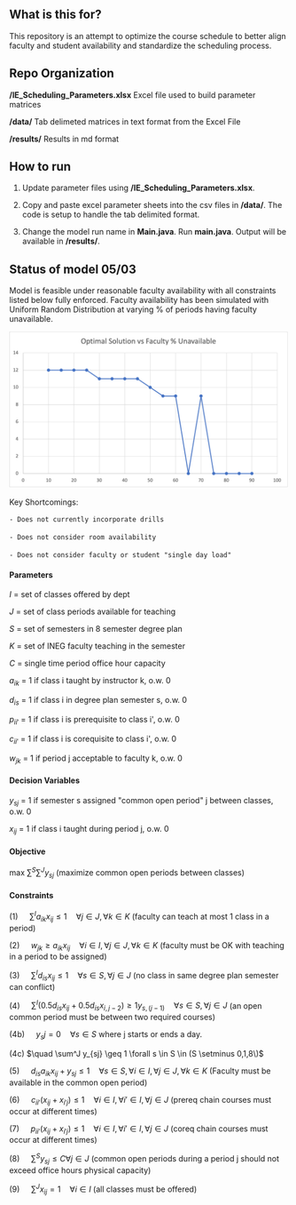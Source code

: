## What is this for?

This repository is an attempt to optimize the course schedule to better align faculty and student availability and standardize the scheduling process. 

## Repo Organization

**/IE_Scheduling_Parameters.xlsx** Excel file used to build parameter matrices

**/data/** Tab delimeted matrices in text format from the Excel File

**/results/** Results in md format

## How to run

1. Update parameter files using **/IE_Scheduling_Parameters.xlsx**. 

2. Copy and paste excel parameter sheets into the csv files in **/data/**. The code is setup to handle the tab delimited format. 

3. Change the model run name in **Main.java**. Run **main.java**. Output will be available in **/results/**. 

## Status of model 05/03

Model is feasible under reasonable faculty availability with all constraints listed below fully enforced. Faculty availability has been simulated with Uniform Random Distribution at varying % of periods having faculty unavailable. 

![](optimal_vs_unavailability.png)

Key Shortcomings: 

    - Does not currently incorporate drills
    
    - Does not consider room availability
    
    - Does not consider faculty or student "single day load"

#### **Parameters**

$I$ = set of classes offered by dept

$J$ = set of class periods available for teaching

$S$ = set of semesters in 8 semester degree plan

$K$ = set of INEG faculty teaching in the semester

$C$ = single time period office hour capacity

$a_{ik}$ = 1 if class i taught by instructor k, o.w. 0

$d_{is}$ = 1 if class i in degree plan semester s, o.w. 0

$p_{ii'}$ = 1 if class i is prerequisite to class i', o.w. 0

$c_{ii'}$ = 1 if class i is corequisite to class i', o.w. 0

$w_{jk}$ = 1 if period j acceptable to faculty k, o.w. 0

#### **Decision Variables**

$y_{sj}$ = 1 if semester s assigned "common open period" j between classes, o.w. 0

$x_{ij}$ = 1 if class i taught during period j, o.w. 0

#### **Objective**
max $\sum^S \sum^Jy_{sj}$  (maximize common open periods between classes)

#### **Constraints**

(1) $\quad \sum^I a_{ik}x_{ij} \leq 1 \quad \forall j \in J, \forall k \in K$ (faculty can teach at most 1 class in a period)

(2) $\quad w_{jk} \geq a_{ik}x_{ij} \quad \forall i \in I,  \forall j \in J, \forall k \in K$ (faculty must be OK with teaching in a period to be assigned)

(3) $\quad \sum^I d_{is}x_{ij} \leq 1 \quad \forall s \in S, \forall j \in J$ (no class in same degree plan semester can conflict)

(4) $\quad \sum^I(0.5d_{is}x_{ij} + 0.5d_{is}x_{i,j-2}) \geq 1y_{s,(j-1)} \quad \forall s \in S, \forall j \in J$ (an open common period must be between two required courses)

(4b) $\quad y_sj = 0  \quad \forall s \in S$ where j starts or ends a day. 

(4c) $\quad \sum^J y_{sj} \geq 1 \forall s \in S \in (S \setminus 0,1,8\)$

(5) $\quad d_{is}a_{ik}x_{ij} + y_{sj} \leq 1 \quad \forall s \in S, \forall i \in I, \forall j \in J, \forall k \in K$ (Faculty must be available in the common open period)

(6) $\quad c_{ii'}(x_{ij} + x_{i'j}) \leq 1 \quad \forall i \in I, \forall i' \in I, \forall j \in J$ (prereq chain courses must occur at different times)

(7) $\quad p_{ii'}(x_{ij} + x_{i'j}) \leq 1 \quad \forall i \in I, \forall i' \in I, \forall j \in J$ (coreq chain courses must occur at different times)

(8) $\quad \sum^Sy_{sj} \leq C \forall j \in J$ (common open periods during a period j should not exceed office hours physical capacity)

(9) $\quad \sum^Jx_{ij} = 1 \quad \forall i \in I$ (all classes must be offered)
